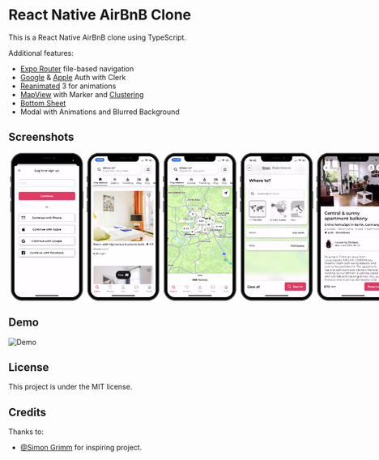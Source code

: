 # React Native AirBnB Clone

This is a React Native AirBnB clone using TypeScript.

Additional features:

- [Expo Router](https://docs.expo.dev/routing/introduction/) file-based navigation
- [Google](https://clerk.com/docs/authentication/social-connections/google?utm_source=sponsorship&utm_medium=github&utm_campaign=simong&utm_content=rn-airbnb) & [Apple](https://clerk.com/docs/authentication/social-connections/apple?utm_source=sponsorship&utm_medium=github&utm_campaign=simong&utm_content=rn-airbnb) Auth with Clerk
- [Reanimated](https://reanimated-beta-docs.swmansion.com/) 3 for animations
- [MapView](https://docs.expo.dev/versions/latest/sdk/map-view/) with Marker and [Clustering](https://github.com/venits/react-native-map-clustering)
- [Bottom Sheet](https://gorhom.github.io/react-native-bottom-sheet/)
- Modal with Animations and Blurred Background

## Screenshots

<div style="display: flex; flex-direction: 'row';">
<img src="./screenshots/1.png" width=30%>
<img src="./screenshots/2.png" width=30%>
<img src="./screenshots/3.png" width=30%>
<img src="./screenshots/4.png" width=30%>
<img src="./screenshots/5.png" width=30%>

</div>

## Demo

![Demo](./screenshots/demo.gif)

## License

This project is under the MIT license.

## Credits

Thanks to:

- [@Simon Grimm](https://galaxies.dev) for inspiring project.
